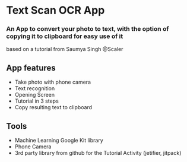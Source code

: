 # Text Scan OCR App
### An App to convert your photo to text, with the option of copying it to clipboard for easy use of it
based on a tutorial from Saumya Singh @Scaler

## App features
* Take photo with phone camera
* Text recognition
* Opening Screen
* Tutorial in 3 steps
* Copy resulting text to clipboard

## Tools
* Machine Learning Google Kit library
* Phone Camera
* 3rd party library from github for the Tutorial Activity (jetifier, jitpack)
